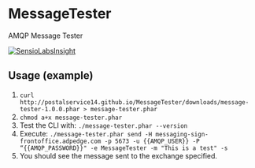 # MessageTester
AMQP Message Tester

[![SensioLabsInsight](https://insight.sensiolabs.com/projects/97b729b3-b773-4462-9f0e-2513906fb747/big.png)](https://insight.sensiolabs.com/projects/97b729b3-b773-4462-9f0e-2513906fb747)

## Usage (example)
1. `curl http://postalservice14.github.io/MessageTester/downloads/message-tester-1.0.0.phar > message-tester.phar`
2. `chmod a+x message-tester.phar`
3. Test the CLI with: `./message-tester.phar --version`
4. Execute: `./message-tester.phar send -H messaging-sign-frontoffice.adpedge.com -p 5673 -u {{AMQP_USER}} -P “{{AMQP_PASSWORD}}" -e MessageTester -m "This is a test" -s`
5. You should see the message sent to the exchange specified.
